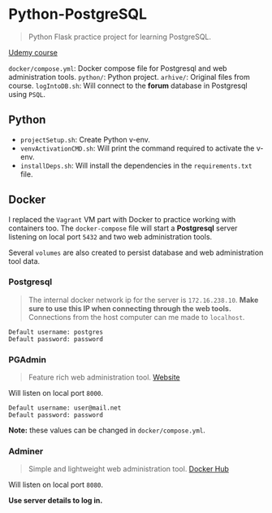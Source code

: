 # Python-PostgreSQL

> Python Flask practice project for learning PostgreSQL.

[Udemy course](https://learn.udacity.com/courses/ud197)

`docker/compose.yml`: Docker compose file for Postgresql and web administration tools.
`python/`: Python project.
`arhive/`: Original files from course.
`logIntoDB.sh`: Will connect to the **forum** database in Postgresql using `PSQL`.  

## Python
- `projectSetup.sh`: Create Python v-env.
- `venvActivationCMD.sh`: Will print the command required to activate the v-env.
- `installDeps.sh`: Will install the dependencies in the `requirements.txt` file.

## Docker
I replaced the `Vagrant` VM part with Docker to practice working with containers too.
The `docker-compose` file will start a **Postgresql** server listening on local port `5432` and two web administration tools.

Several `volumes` are also created to persist database and web administration tool data.

### Postgresql

> The internal docker network ip for the server is `172.16.238.10`. **Make sure to use this IP when connecting through the web tools.**  
> Connections from the host computer can me made to `localhost`.

```
Default username: postgres
Default password: password
```

### PGAdmin
> Feature rich web administration tool. [Website](https://www.pgadmin.org/)

Will listen on local port `8000`.

```
Default username: user@mail.net
Default password: password
```
**Note:** these values can be changed in `docker/compose.yml`.

### Adminer
> Simple and lightweight web administration tool. [Docker Hub](https://hub.docker.com/_/adminer)

Will listen on local port `8080`.

**Use server details to log in.**

